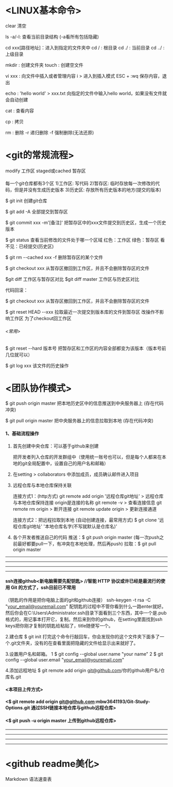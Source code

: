 # <LINUX基本命令>

clear 清空

ls -a/-l: 查看当前目录结构 (-a看所有包括隐藏)

cd xxx[路径地址]：进入到指定的文件夹中
cd / : 根目录
cd ./ : 当前目录
cd ../ : 上级目录

mkdir : 创建文件夹
touch : 创建空文件

vi xxx : 向文件中插入或者管理内容
    i > 进入到插入模式
    ESC + :wq 保存内容，退出

echo : 'hello world' > xxx.txt 向指定的文件中输入hello world，如果没有文件就会自动创建

cat : 查看内容

cp : 拷贝

rm : 删除
    -r 递归删除    -f 强制删除(无法还原)

# <git的常规流程>

####
modify 工作区
staged或cached 暂存区

####
每一个git仓库都有3个区
1)工作区:
    写代码
2)暂存区:
    临时存放每一次修改的代码，但是并没有生成历史版本
3)历史区:
    存放所有历史版本的地方(提交的版本)

$ git init 创建git仓库

$ git add -A 全部提交到暂存区

$ git commit xxx -m'[备注]'  把暂存区中的xxx文件提交到历史区，生成一个历史版本

$ git status 查看当前修改的文件处于哪一个区域 
红色：工作区
绿色：暂存区
看不见：已经提交(历史区)

$ git rm --cached xxx -f 删除暂存区的某个文件<xxx>

$ git checkout xxx 从暂存区撤回到工作区，并且不会删除暂存区的文件

$git diff  工作区与暂存区对比
$git diff master 工作区与历史区对比


代码回滚：

$ git checkout xxx 从暂存区撤回到工作区，并且不会删除暂存区的文件

$ git reset HEAD --xxx 拉取最近一次提交到版本库的文件到暂存区  改操作不影响工作区   为了checkout回工作区

###### <常用>
$ git reset --hard 版本号    把暂存区和工作区的内容全部都变为该版本（版本号前几位就可以）

$ git log xxx  该文件的历史操作


# <团队协作模式>

$ git push origin master  把本地历史区中的信息推送到中央服务器上 (存在代码冲突)

$ git pull origin master  把中央服务器上的信息拉取到本地  (存在代码冲突)

#### 1、基础流程操作
1) 首先创建中央仓库：可以基于github来创建

    把开发者列入仓库的开发群组中（使用统一账号也可以，但是每个人都来在本地的git全局配置中，设置自己的用户名和邮箱）

2) 在setting > collaborators 中添加成员，成员确认邮件进入项目

3) 远程仓库与本地仓库保持关联

    连接方式1：(http方式)
    git remote add origin '远程仓库git地址'  > 远程仓库与本地仓库保持连接 origin是连接的名称
    git remote -v                           > 查看连接信息
    git remote rm origin                    > 断开连接
    git remote update origin                > 更新连接通道


    连接方式2：把远程拉取到本地 (自动创建连接，最常用方式) 
    $ git clone '远程仓库git地址' '本地仓库名字(不写就默认是仓库名)'

4) 各个开发者推送自己的代码
    推送：$ git push origin master (每一次push之前最好都要pull一下，有冲突在本地处理，然后再push)
    拉取：$ git pull origin master
***
***
***
***
#### ssh连接github<新电脑需要先配钥匙>  //智能 HTTP 协议或许已经是最流行的使用 Git 的方式了，ssh目前已不常用
（钥匙的作用是把你电脑上面的git和github连接）
ssh-keygen -t rsa -C "your_email@youremail.com"
配钥匙的过程中不管你看到什么一路enter就好。然后你会在C:\Users\Administrator\.ssh目录下面看到三个东西，其中一个是.pub格式的，用记事本打开它，复制。然后来到你的github，在setting里面找到ssh keys把你刚才复制的钥匙给粘贴了，title随便写一个。

2.建仓库
$ git init
打完这个命令行敲回车，你会发现你的这个文件夹下面多了一个.git文件夹，没有的在查看里面把隐藏的文件给显示出来就好了。

3.设置用户名和邮箱。
1 $ git config --global user.name "your name"
2 $ git config --global user.email "your_email@youremail.com"

4.添加远程地址
$ git remote add origin git@github.com/你的github用户名/仓库名.git
#### <本项目上传方式>
#### <$ git remote add origin git@github.com:mbw3641193/Git-Study-Options.git 通过SSH链接本地仓库与github远程仓库>
#### <$ git push -u origin master 上传到github远程仓库>

***
***
***
***

# <github readme美化>
Markdown 语法速查表


<!-- 1 标题与文字格式
标题
# 这是 H1 <一级标题>
## 这是 H2 <二级标题>
###### 这是 H6 <六级标题>
文字格式
**这是文字粗体格式**
*这是文字斜体格式*
~~在文字上添加删除线~~
2 列表
无序列表
* 项目1
* 项目2
* 项目3
有序列表
1. 项目1
2. 项目2
3. 项目3
   * 项目1
   * 项目2
3 其它
图片
![图片名称](http://upload-images.jianshu.io/upload_images/1097226-6a6fbea43e82e7ac.png)
链接
[链接名称](http://gitcafe.com)
引用
> 第一行引用文字
> 第二行引用文字
水平线
***
代码
`<hello world>`
代码块高亮
```ruby
  def add(a, b)
    return a + b
  end -->